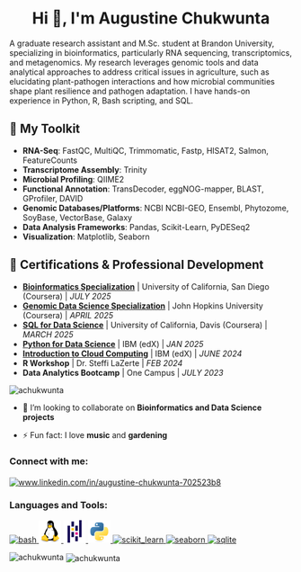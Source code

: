 <h1 align="center">Hi 👋, I'm Augustine Chukwunta</h1>
<p align="left">A graduate research assistant and M.Sc. student at Brandon University, specializing in bioinformatics, particularly RNA sequencing, transcriptomics, and metagenomics. My research leverages genomic tools and data analytical approaches to address critical issues in agriculture, such as elucidating plant-pathogen interactions and how microbial communities shape plant resilience and pathogen adaptation. I have hands-on experience in Python, R, Bash scripting, and SQL.

## 🔧 My Toolkit

- **RNA-Seq**: FastQC, MultiQC, Trimmomatic, Fastp, HISAT2, Salmon, FeatureCounts
- **Transcriptome Assembly**: Trinity
- **Microbial Profiling**: QIIME2
- **Functional Annotation**: TransDecoder, eggNOG-mapper, BLAST, GProfiler, DAVID
- **Genomic Databases/Platforms**: NCBI NCBI-GEO, Ensembl, Phytozome, SoyBase, VectorBase, Galaxy
- **Data Analysis Frameworks**: Pandas, Scikit-Learn, PyDESeq2
- **Visualization**: Matplotlib, Seaborn

## 📜 Certifications & Professional Development

- **[Bioinformatics Specialization](https://coursera.org/share/ddf22464a84e589b67339625baa78173)** | University of California, San Diego (Coursera) | *JULY 2025*
- **[Genomic Data Science Specialization](https://coursera.org/share/8a94952989d91672fc59f4baf507ed24)** | John Hopkins University (Coursera) | *APRIL 2025*
- **[SQL for Data Science](https://coursera.org/share/6caefac34239d0ed56290bd317183240)** | University of California, Davis (Coursera) | *MARCH 2025*
- **[Python for Data Science](https://courses.edx.org/certificates/7de508c8d7f04e55975a0dd15c1a638d)** | IBM (edX) | *JAN 2025*
- **[Introduction to Cloud Computing](https://courses.edx.org/certificates/163ea2740e7c4f208579e1ad973e3c9d)** | IBM (edX) | *JUNE 2024*
- **R Workshop** | Dr. Steffi LaZerte | *FEB 2024*
- **Data Analytics Bootcamp** | One Campus | *JULY 2023*



<p align="left"> <img src="https://komarev.com/ghpvc/?username=achukwunta&label=Profile%20views&color=0e75b6&style=flat" alt="achukwunta" /> </p>
  
- 👯 I’m looking to collaborate on **Bioinformatics and Data Science projects**

- ⚡ Fun fact: I love **music** and **gardening**

<h3 align="left">Connect with me:</h3>
<p align="left">
<a href="https://linkedin.com/in/www.linkedin.com/in/augustine-chukwunta-702523b8" target="blank"><img align="center" src="https://raw.githubusercontent.com/rahuldkjain/github-profile-readme-generator/master/src/images/icons/Social/linked-in-alt.svg" alt="www.linkedin.com/in/augustine-chukwunta-702523b8" height="30" width="40" /></a>
</p>

<h3 align="left">Languages and Tools:</h3>
<p align="left"> <a href="https://www.gnu.org/software/bash/" target="_blank" rel="noreferrer"> <img src="https://www.vectorlogo.zone/logos/gnu_bash/gnu_bash-icon.svg" alt="bash" width="40" height="40"/> </a> <a href="https://www.linux.org/" target="_blank" rel="noreferrer"> <img src="https://raw.githubusercontent.com/devicons/devicon/master/icons/linux/linux-original.svg" alt="linux" width="40" height="40"/> </a> <a href="https://pandas.pydata.org/" target="_blank" rel="noreferrer"> <img src="https://raw.githubusercontent.com/devicons/devicon/2ae2a900d2f041da66e950e4d48052658d850630/icons/pandas/pandas-original.svg" alt="pandas" width="40" height="40"/> </a> <a href="https://www.python.org" target="_blank" rel="noreferrer"> <img src="https://raw.githubusercontent.com/devicons/devicon/master/icons/python/python-original.svg" alt="python" width="40" height="40"/> </a> <a href="https://scikit-learn.org/" target="_blank" rel="noreferrer"> <img src="https://upload.wikimedia.org/wikipedia/commons/0/05/Scikit_learn_logo_small.svg" alt="scikit_learn" width="40" height="40"/> </a> <a href="https://seaborn.pydata.org/" target="_blank" rel="noreferrer"> <img src="https://seaborn.pydata.org/_images/logo-mark-lightbg.svg" alt="seaborn" width="40" height="40"/> </a> <a href="https://www.sqlite.org/" target="_blank" rel="noreferrer"> <img src="https://www.vectorlogo.zone/logos/sqlite/sqlite-icon.svg" alt="sqlite" width="40" height="40"/> </a> </p>

<p><img align="left" src="https://github-readme-stats.vercel.app/api/top-langs?username=achukwunta&show_icons=true&locale=en&layout=compact" alt="achukwunta" /></p>

<p>&nbsp;<img align="center" src="https://github-readme-stats.vercel.app/api?username=achukwunta&show_icons=true&locale=en" alt="achukwunta" /></p>
